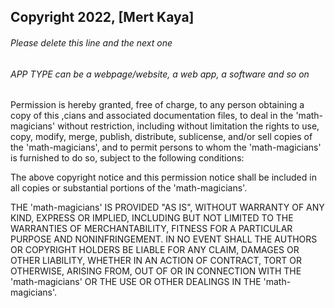 ## Copyright 2022, [Mert Kaya]

###### Please delete this line and the next one
###### APP TYPE can be a webpage/website, a web app, a software and so on

Permission is hereby granted, free of charge, to any person obtaining a copy of this ,cians and associated documentation files, to deal in the 'math-magicians' without restriction, including without limitation the rights to use, copy, modify, merge, publish, distribute, sublicense, and/or sell copies of the 'math-magicians', and to permit persons to whom the 'math-magicians' is furnished to do so, subject to the following conditions:

The above copyright notice and this permission notice shall be included in all copies or substantial portions of the 'math-magicians'.

THE 'math-magicians' IS PROVIDED "AS IS", WITHOUT WARRANTY OF ANY KIND, EXPRESS OR IMPLIED, INCLUDING BUT NOT LIMITED TO THE WARRANTIES OF MERCHANTABILITY, FITNESS FOR A PARTICULAR PURPOSE AND NONINFRINGEMENT. IN NO EVENT SHALL THE AUTHORS OR COPYRIGHT HOLDERS BE LIABLE FOR ANY CLAIM, DAMAGES OR OTHER LIABILITY, WHETHER IN AN ACTION OF CONTRACT, TORT OR OTHERWISE, ARISING FROM, OUT OF OR IN CONNECTION WITH THE 'math-magicians' OR THE USE OR OTHER DEALINGS IN THE 'math-magicians'.
